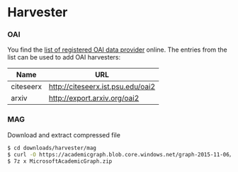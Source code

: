 <h1>Harvester</h1>

### OAI

You find the [list of registered OAI data provider](https://openarchives.org/Register/BrowseSites) online. The entries from the list can be used to add OAI harvesters:

|Name      |URL                               |
|----------|----------------------------------|
|citeseerx |http://citeseerx.ist.psu.edu/oai2 |
|arxiv     |http://export.arxiv.org/oai2      |

### MAG

Download and extract compressed file
```bash
$ cd downloads/harvester/mag
$ curl -O https://academicgraph.blob.core.windows.net/graph-2015-11-06/MicrosoftAcademicGraph.zip
$ 7z x MicrosoftAcademicGraph.zip
```